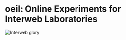 # oeil: Online Experiments for Interweb Laboratories

![Interweb glory](https://external-content.duckduckgo.com/iu/?u=https%3A%2F%2Fi.pinimg.com%2F236x%2Ff4%2Ffb%2F0b%2Ff4fb0b10ba6a90fbc24aa473fa83940b.jpg&f=1&nofb=1)
